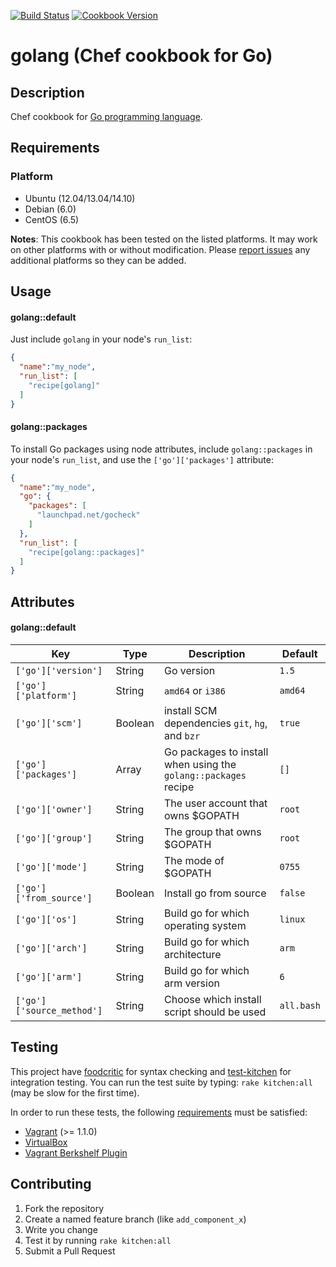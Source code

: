 [![Build Status](https://travis-ci.org/NOX73/chef-golang.svg?branch=master)](https://travis-ci.org/NOX73/chef-golang)
[![Cookbook Version](https://img.shields.io/cookbook/v/golang.svg?style=flat)](https://supermarket.chef.io/cookbooks/golang)

# golang (Chef cookbook for Go)

## Description

Chef cookbook for [Go programming language](http://golang.org/).

##  Requirements

### Platform

* Ubuntu (12.04/13.04/14.10)
* Debian (6.0)
* CentOS (6.5)

**Notes**: This cookbook has been tested on the listed platforms. It
may work on other platforms with or without modification. Please
[report issues](https://github.com/NOX73/chef-golang/issues) any additional platforms so they can be added.


## Usage

#### golang::default

Just include `golang` in your node's `run_list`:

```json
{
  "name":"my_node",
  "run_list": [
    "recipe[golang]"
  ]
}
```

#### golang::packages

To install Go packages using node attributes, include `golang::packages` in your node's `run_list`, and use the `['go']['packages']` attribute:

```json
{
  "name":"my_node",
  "go": {
    "packages": [
      "launchpad.net/gocheck"
    ]
  },
  "run_list": [
    "recipe[golang::packages]"
  ]
}
```


## Attributes

#### golang::default


Key | Type | Description | Default
--- | ---- | ----------- | -------
`['go']['version']` | String | Go version | `1.5`
`['go']['platform']` | String | `amd64` or `i386` | `amd64`
`['go']['scm']` | Boolean | install SCM dependencies `git`, `hg`, and `bzr` | `true`
`['go']['packages']` | Array | Go packages to install when using the `golang::packages` recipe | `[]`
`['go']['owner']` | String | The user account that owns $GOPATH | `root`
`['go']['group']` | String | The group that owns $GOPATH | `root`
`['go']['mode']` | String | The mode of $GOPATH | `0755`
`['go']['from_source']` | Boolean | Install go from source | `false`
`['go']['os']` | String | Build go for which operating system | `linux`
`['go']['arch']` | String | Build go for which architecture | `arm`
`['go']['arm']` | String | Build go for which arm version | `6`
`['go']['source_method']` | String | Choose which install script should be used | `all.bash`

## Testing

This project have [foodcritic](https://github.com/acrmp/foodcritic) for syntax checking and
[test-kitchen](https://github.com/opscode/test-kitchen) for integration testing. You can run the test suite by
typing: `rake kitchen:all` (may be slow for the first time).

In order to run these tests, the following
[requirements](https://github.com/opscode/kitchen-vagrant#-requirements) must be
satisfied:

* [Vagrant](http://vagrantup.com/) (>= 1.1.0)
* [VirtualBox](https://www.virtualbox.org/)
* [Vagrant Berkshelf Plugin](http://rubygems.org/gems/vagrant-berkshelf)

## Contributing

1. Fork the repository
2. Create a named feature branch (like `add_component_x`)
3. Write you change
4. Test it by running `rake kitchen:all`
5. Submit a Pull Request
